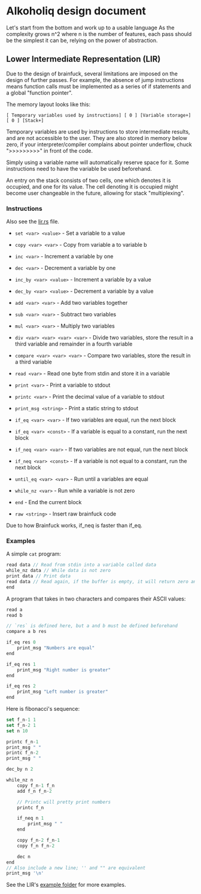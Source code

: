 # Alkoholiq design document

Let's start from the bottom and work up to a usable language
As the complexity grows n^2 where n is the number of features, each pass should be the simplest it can be, relying on
the
power of abstraction.

## Lower Intermediate Representation (LIR)

Due to the design of brainfuck, several limitations are imposed on the design of further passes.
For example, the absence of jump instructions means function calls must be implemented as a series of if statements and a global "function pointer".

The memory layout looks like this:

```
[ Temporary variables used by instructions] [ 0 ] [Variable storage+] [ 0 ] [Stack+]
```

Temporary variables are used by instructions to store intermediate results, and are not accessible to the user.
They are also stored in memory below zero, if your interpreter/compiler complains about pointer underflow, chuck ">>>>>>>>>" in front of the code.

Simply using a variable name will automatically reserve space for it. Some instructions need to have the variable be
used beforehand.

An entry on the stack consists of two cells, one which denotes it is occupied, and one for its value.
The cell denoting it is occupied might become user changeable in the future, allowing for stack "multiplexing".

### Instructions

Also see the [lir.rs](https://github.com/3top1a/alkoholiq/blob/main/src/lir/lir.rs) file.

- `set <var> <value>` - Set a variable to a value
- `copy <var> <var>` - Copy from variable a to variable b

- `inc <var>` - Increment a variable by one
- `dec <var>` - Decrement a variable by one
- `inc_by <var> <value>` - Increment a variable by a value
- `dec_by <var> <value>` - Decrement a variable by a value

- `add <var> <var>` - Add two variables together
- `sub <var> <var>` - Subtract two variables
- `mul <var> <var>` - Multiply two variables
- `div <var> <var> <var> <var>` - Divide two variables, store the result in a third variable and remainder in a fourth variable
- `compare <var> <var> <var>` - Compare two variables, store the result in a third variable

- `read <var>` - Read one byte from stdin and store it in a variable
- `print <var>` - Print a variable to stdout
- `printc <var>` - Print the decimal value of a variable to stdout
- `print_msg <string>` - Print a static string to stdout

- `if_eq <var> <var>` - If two variables are equal, run the next block
- `if_eq <var> <const>` - If a variable is equal to a constant, run the next block
- `if_neq <var> <var>` - If two variables are not equal, run the next block
- `if_neq <var> <const>` - If a variable is not equal to a constant, run the next block
- `until_eq <var> <var>` - Run until a variables are equal
- `while_nz <var>` - Run while a variable is not zero
- `end` - End the current block

- `raw <string>` - Insert raw brainfuck code


Due to how Brainfuck works, if_neq is faster than if_eq.

### Examples

A simple `cat` program:

```js
read data // Read from stdin into a variable called data
while_nz data // While data is not zero
print data // Print data
read data // Read again, if the buffer is empty, it will return zero and exit the loop
end
```

A program that takes in two characters and compares their ASCII values:

```js
read a
read b

// `res` is defined here, but a and b must be defined beforehand
compare a b res

if_eq res 0
    print_msg "Numbers are equal"
end

if_eq res 1
    print_msg "Right number is greater"
end

if_eq res 2
    print_msg "Left number is greater"
end
```


Here is fibonacci's sequence:

```js
set f_n-1 1
set f_n-2 1
set n 10

printc f_n-1
print_msg " "
printc f_n-2
print_msg " "

dec_by n 2

while_nz n
    copy f_n-1 f_n
    add f_n f_n-2

    // Printc will pretty print numbers
    printc f_n

    if_neq n 1
        print_msg " "
    end

    copy f_n-2 f_n-1
    copy f_n f_n-2

    dec n
end
// Also include a new line; '' and "" are equivalent
print_msg '\n'
```

See the LIR's [example folder](https://github.com/3top1a/alkoholiq/tree/main/examples/lir) for more examples.
